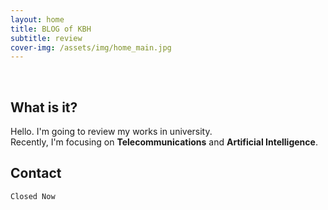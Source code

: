 ```yaml
---
layout: home
title: BLOG of KBH
subtitle: review
cover-img: /assets/img/home_main.jpg
---
```


<br/>

## What is it?
Hello. I'm going to review my works in university.   
Recently, I'm focusing on **Telecommunications** and **Artificial Intelligence**.  


## Contact

```
Closed Now
```
